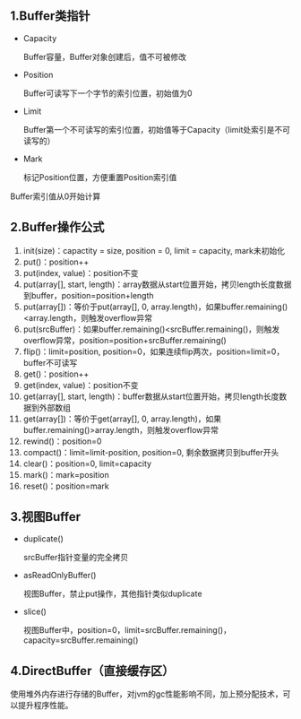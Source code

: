 ## 1.Buffer类指针

* Capacity
  
  Buffer容量，Buffer对象创建后，值不可被修改

* Position
  
  Buffer可读写下一个字节的索引位置，初始值为0

* Limit
  
  Buffer第一个不可读写的索引位置，初始值等于Capacity（limit处索引是不可读写的）

* Mark
  
  标记Position位置，方便重置Position索引值

Buffer索引值从0开始计算

## 2.Buffer操作公式

1. init(size)：capactity = size, position = 0, limit = capacity, mark未初始化
2. put()：position++
3. put(index, value)：position不变
4. put(array[], start, length)：array数据从start位置开始，拷贝length长度数据到buffer，position=position+length
5. put(array[])：等价于put(array[], 0, array.length)，如果buffer.remaining()<array.length，则触发overflow异常
6. put(srcBuffer)：如果buffer.remaining()<srcBuffer.remaining()，则触发overflow异常，position=position+srcBuffer.remaining()
7. flip()：limit=position, position=0，如果连续flip两次，position=limit=0，buffer不可读写
8. get()：position++
9. get(index, value)：position不变
10. get(array[], start, length)：buffer数据从start位置开始，拷贝length长度数据到外部数组
11. get(array[])：等价于get(array[], 0, array.length)，如果buffer.remaining()>array.length，则触发overflow异常
12. rewind()：position=0
13. compact()：limit=limit-position, position=0, 剩余数据拷贝到buffer开头
14. clear()：position=0, limit=capacity
15. mark()：mark=position
16. reset()：position=mark

## 3.视图Buffer

* duplicate()
  
  srcBuffer指针变量的完全拷贝

* asReadOnlyBuffer()
  
  视图Buffer，禁止put操作，其他指针类似duplicate

* slice()
  
  视图Buffer中，position=0，limit=srcBuffer.remaining()，capacity=srcBuffer.remaining()

## 4.DirectBuffer（直接缓存区）

使用堆外内存进行存储的Buffer，对jvm的gc性能影响不同，加上预分配技术，可以提升程序性能。